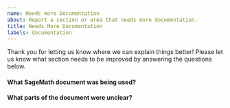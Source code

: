 ```yaml
---
name: Needs more Documentation
about: Report a section or area that needs more documentation.
title: Needs More Documentation
labels: documentation
---
```


Thank you for letting us know where we can explain things better! Please let us know what section needs to be improved by answering the questions below.

#### What SageMath document was being used?


#### What parts of the document were unclear?
